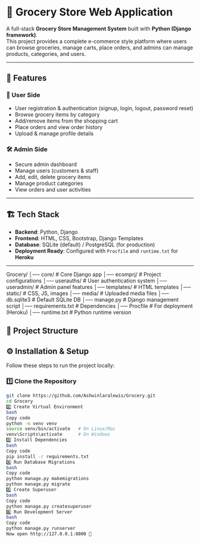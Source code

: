 # 🛒 Grocery Store Web Application

A full-stack **Grocery Store Management System** built with **Python (Django framework)**.  
This project provides a complete e-commerce style platform where users can browse groceries, manage carts, place orders, and admins can manage products, categories, and users.

---

## 🚀 Features

### 👤 User Side
- User registration & authentication (signup, login, logout, password reset)
- Browse grocery items by category
- Add/remove items from the shopping cart
- Place orders and view order history
- Upload & manage profile details

### 🛠️ Admin Side
- Secure admin dashboard
- Manage users (customers & staff)
- Add, edit, delete grocery items
- Manage product categories
- View orders and user activities

---

## 🏗️ Tech Stack

- **Backend**: Python, Django
- **Frontend**: HTML, CSS, Bootstrap, Django Templates
- **Database**: SQLite (default) / PostgreSQL (for production)
- **Deployment Ready**: Configured with `Procfile` and `runtime.txt` for **Heroku**

---
Grocery/
│── core/ # Core Django app
│── ecomprj/ # Project configurations
│── userauths/ # User authentication system
│── useradmin/ # Admin panel features
│── templates/ # HTML templates
│── static/ # CSS, JS, images
│── media/ # Uploaded media files
│── db.sqlite3 # Default SQLite DB
│── manage.py # Django management script
│── requirements.txt # Dependencies
│── Procfile # For deployment (Heroku)
│── runtime.txt # Python runtime version

## 📂 Project Structure

## ⚙️ Installation & Setup

Follow these steps to run the project locally:

### 1️⃣ Clone the Repository
```bash
git clone https://github.com/Ashwinlaralewis/Grocery.git
cd Grocery
2️⃣ Create Virtual Environment
bash
Copy code
python -m venv venv
source venv/bin/activate   # On Linux/Mac
venv\Scripts\activate      # On Windows
3️⃣ Install Dependencies
bash
Copy code
pip install -r requirements.txt
4️⃣ Run Database Migrations
bash
Copy code
python manage.py makemigrations
python manage.py migrate
5️⃣ Create Superuser
bash
Copy code
python manage.py createsuperuser
6️⃣ Run Development Server
bash
Copy code
python manage.py runserver
Now open http://127.0.0.1:8000 🎉



